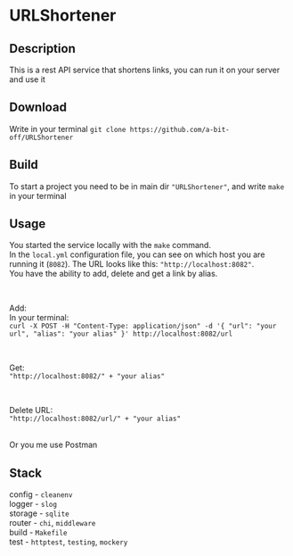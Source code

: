# URLShortener

## Description
This is a rest API service that shortens links, you can run it on your server and use it

## Download
Write in your terminal `git clone https://github.com/a-bit-off/URLShortener`

## Build
To start a project you need to be in main dir `"URLShortener"`, and write `make` in your terminal

## Usage
You started the service locally with the `make` command. <br />
In the `local.yml` configuration file, you can see on which host you are running it (`8082`). The URL looks like this: `"http://localhost:8082"`. <br />
You have the ability to add, delete and get a link by alias. <br />

<br />

Add: <br />
In your terminal: <br />
`curl -X POST -H "Content-Type: application/json" -d '{
     "url": "your url",
     "alias": "your alias"
}' http://localhost:8082/url` <br />

<br />

Get: <br />
`"http://localhost:8082/" + "your alias"` <br />

<br />
 
Delete URL: <br />
`"http://localhost:8082/url/" + "your alias"` <br />

<br />
Or you me use Postman <br />

## Stack
config - `cleanenv` <br />
logger - `slog` <br />
storage - `sqlite` <br />
router - `chi`, `middleware` <br />
build - `Makefile` <br />
test - `httptest`, `testing`, `mockery` <br />
